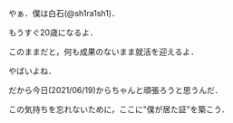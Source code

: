 やぁ．僕は白石(@sh1ra1sh1)．

もうすぐ20歳になるよ．

このままだと，何も成果のないまま就活を迎えるよ．

やばいよね．

だから今日(2021/06/19)からちゃんと頑張ろうと思うんだ．

この気持ちを忘れないために，ここに"僕が居た証"を築こう．

<!---
sh1ra1sh1/sh1ra1sh1 is a ✨ special ✨ repository because its `README.md` (this file) appears on your GitHub profile.
You can click the Preview link to take a look at your changes.
--->
